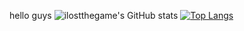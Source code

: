 hello guys
![ilostthegame's GitHub stats](https://github-readme-stats.vercel.app/api?username=ilostthegame&show_icons=true&theme=synthwave)
[![Top Langs](https://github-readme-stats.vercel.app/api/top-langs/?username=ilostthegame)](https://github.com/anuraghazra/github-readme-stats)
